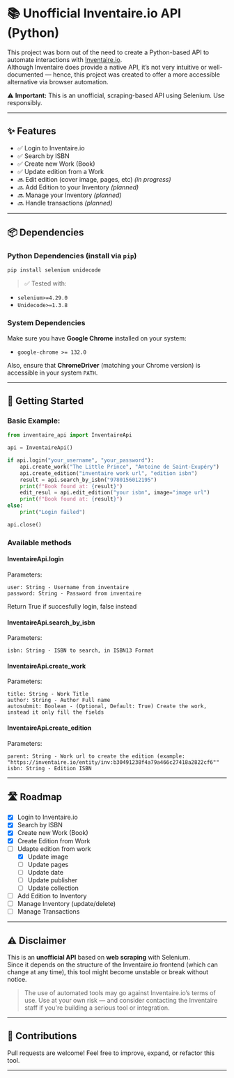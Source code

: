 
# 📚 Unofficial Inventaire.io API (Python)

This project was born out of the need to create a Python-based API to automate interactions with [Inventaire.io](https://inventaire.io).  
Although Inventaire does provide a native API, it’s not very intuitive or well-documented — hence, this project was created to offer a more accessible alternative via browser automation.

⚠️ **Important:** This is an unofficial, scraping-based API using Selenium. Use responsibly.

---

## ✨ Features

- ✅ Login to Inventaire.io  
- ✅ Search by ISBN  
- ✅ Create new Work (Book)  
- ✅ Update edition from a Work  
- 🔜 Edit edition (cover image, pages, etc) *(in progress)*  
- 🔜 Add Edition to your Inventory *(planned)*  
- 🔜 Manage your Inventory *(planned)*  
- 🔜 Handle transactions *(planned)*

---

## 📦 Dependencies

### Python Dependencies (install via `pip`)
```bash
pip install selenium unidecode
```

> ✅ Tested with:
- `selenium>=4.29.0`  
- `Unidecode>=1.3.8`

### System Dependencies
Make sure you have **Google Chrome** installed on your system:
- `google-chrome >= 132.0`

Also, ensure that **ChromeDriver** (matching your Chrome version) is accessible in your system `PATH`.

---

## 🚀 Getting Started

### Basic Example:

```python
from inventaire_api import InventaireApi

api = InventaireApi()

if api.login("your_username", "your_password"):
    api.create_work("The Little Prince", "Antoine de Saint-Exupéry")
    api.create_edition("inventaire work url", "edition isbn")
    result = api.search_by_isbn("9780156012195")
    print(f"Book found at: {result}")
    edit_resul = api.edit_edition("your isbn", image="image url")
    print(f"Book found at: {result}")
else:
    print("Login failed")

api.close()
```

### Available methods
#### InventaireApi.login
Parameters:
```
user: String - Username from inventaire
password: String - Password from inventaire
```

Return True if succesfully login, false instead

#### InventaireApi.search_by_isbn
Parameters:
```
isbn: String - ISBN to search, in ISBN13 Format
```

#### InventaireApi.create_work
Parameters:
```
title: String - Work Title
author: String - Author Full name
autosubmit: Boolean - (Optional, Default: True) Create the work, instead it only fill the fields
```

#### InventaireApi.create_edition
Parameters:
```
parent: String - Work url to create the edition (example: "https://inventaire.io/entity/inv:b30491238f4a79a466c27418a2822cf6""
isbn: String - Edition ISBN
```

  

---

## 🛣️ Roadmap

- [x] Login to Inventaire.io  
- [x] Search by ISBN  
- [x] Create new Work (Book)  
- [x] Create Edition from Work  
- [ ] Udapte edition from work  
  - [x] Update image  
  - [ ] Update pages  
  - [ ] Update date  
  - [ ] Update publisher  
  - [ ] Update collection 
- [ ] Add Edition to Inventory  
- [ ] Manage Inventory (update/delete)  
- [ ] Manage Transactions

---

## ⚠️ Disclaimer

This is an **unofficial API** based on **web scraping** with Selenium.  
Since it depends on the structure of the Inventaire.io frontend (which can change at any time), this tool might become unstable or break without notice.

> The use of automated tools may go against Inventaire.io’s terms of use. Use at your own risk — and consider contacting the Inventaire staff if you're building a serious tool or integration.

---

## 🤝 Contributions

Pull requests are welcome! Feel free to improve, expand, or refactor this tool.

---
